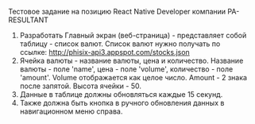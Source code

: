 Тестовое задание на позицию React Native Developer компании PA-RESULTANT

1. Разработать Главный экран (веб-страница) - представляет собой таблицу - список валют.
Список валют нужно получать по ссылке: http://phisix-api3.appspot.com/stocks.json
2. Ячейка валюты - название валюты, цена и количество. Название валюты - поле 'name', цена -
поле 'volume', количество - поле 'amount'. Volume отображается как целое число. Amount - 2 знака
после запятой. Высота ячейки - 50.
3. Данные в таблице должны обновляться каждые 15 секунд.
4. Также должна быть кнопка в ручного обновления данных в навигационном меню справа.